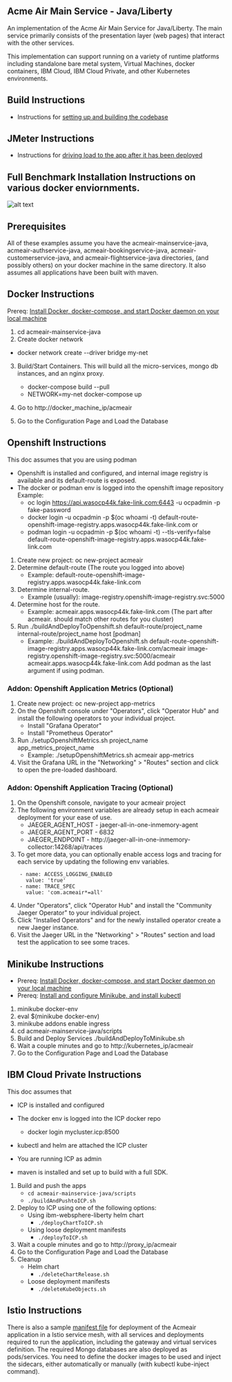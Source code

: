 
## Acme Air Main Service - Java/Liberty

An implementation of the Acme Air Main Service for Java/Liberty. The main service primarily consists of the presentation layer (web pages) that interact with the other services.

This implementation can support running on a variety of runtime platforms including standalone bare metal system, Virtual Machines, docker containers, IBM Cloud, IBM Cloud Private, and other Kubernetes environments.

## Build Instructions
* Instructions for [setting up and building the codebase](Build_Instructions.md)

## JMeter Instructions
* Instructions for [driving load to the app after it has been deployed](https://github.com/blueperf/acmeair-mainservice-java/tree/master/jmeter-files)

## Full Benchmark Installation Instructions on various docker enviornments.
![alt text](https://github.com/blueperf/acmeair-mainservice-java/blob/master/images/AcmeairMS.png "AcmeairMS Java")

## Prerequisites
All of these examples assume you have the acmeair-mainservice-java, acmeair-authservice-java, acmeair-bookingservice-java, acmeair-customerservice-java, and acmeair-flightservice-java directories, (and possibly others) on your docker machine in the same directory. It also assumes all applications have been built with maven.


## Docker Instructions

Prereq: [Install Docker, docker-compose, and start Docker daemon on your local machine](https://docs.docker.com/installation/)

1. cd acmeair-mainservice-java
2. Create docker network
 * docker network create --driver bridge my-net
3. Build/Start Containers. This will build all the micro-services, mongo db instances, and an nginx proxy.
    * docker-compose build --pull
    * NETWORK=my-net docker-compose up

4. Go to http://docker_machine_ip/acmeair
5. Go to the Configuration Page and Load the Database

## Openshift Instructions
This doc assumes that you are using podman
* Openshift is installed and configured, and internal image registry is available and its default-route is exposed.
* The docker or podman env is logged into the openshift image repository
  Example:
  * oc login https://api.wasocp44k.fake-link.com:6443 -u ocpadmin -p fake-password
  * docker login -u ocpadmin -p $(oc whoami -t) default-route-openshift-image-registry.apps.wasocp44k.fake-link.com
  or
  * podman login -u ocpadmin -p $(oc whoami -t) --tls-verify=false default-route-openshift-image-registry.apps.wasocp44k.fake-link.com

1. Create new project: oc new-project acmeair
2. Determine default-route (The route you logged into above)
   * Example: default-route-openshift-image-registry.apps.wasocp44k.fake-link.com
3. Determine internal-route.
   * Example (usually): image-registry.openshift-image-registry.svc:5000
2. Determine host for the route. 
   * Example: acmeair.apps.wasocp44k.fake-link.com (The part after acmeair. should match other routes for you cluster) 
3. Run ./buildAndDeployToOpenshift.sh default-route/project_name internal-route/project_name host [podman]
   * Example: ./buildAndDeployToOpenshift.sh default-route-openshift-image-registry.apps.wasocp44k.fake-link.com/acmeair image-registry.openshift-image-registry.svc:5000/acmeair acmeair.apps.wasocp44k.fake-link.com
   Add podman as the last argument if using podman.

### Addon: Openshift Application Metrics (Optional)
1. Create new project: oc new-project app-metrics
2. On the Openshift console under "Operators", click "Operator Hub" and install the following operators to your individual project.
    * Install "Grafana Operator"
    * Install "Prometheus Operator"
3. Run ./setupOpenshiftMetrics.sh project_name app_metrics_project_name
    * Example: ./setupOpenshiftMetrics.sh acmeair app-metrics
4. Visit the Grafana URL in the "Networking" > "Routes" section and click to open the pre-loaded dashboard.

### Addon: Openshift Application Tracing (Optional)
1. On the Openshift console, navigate to your acmeair project
2. The following environment variables are already setup in each acmeair deployment for your ease of use.
    * JAEGER_AGENT_HOST - jaeger-all-in-one-inmemory-agent
    * JAEGER_AGENT_PORT - 6832
    * JAEGER_ENDPOINT - http://jaeger-all-in-one-inmemory-collector:14268/api/traces
3. To get more data, you can optionally enable access logs and tracing for each service by updating the following env variables.
```
    - name: ACCESS_LOGGING_ENABLED
      value: 'true'
    - name: TRACE_SPEC
      value: 'com.acmeair*=all'
```
4. Under "Operators", click "Operator Hub" and install the "Community Jaeger Operator" to your individual project.
5. Click "Installed Operators" and for the newly installed operator create a new Jaeger instance.
6. Visit the Jaeger URL in the "Networking" > "Routes" section and load test the application to see some traces.

## Minikube Instructions

* Prereq: [Install Docker, docker-compose, and start Docker daemon on your local machine](https://docs.docker.com/installation/)
* Prereq: [Install and configure Minikube, and install kubectl](https://github.com/kubernetes/minikube/)

1. minikube docker-env
2. eval $(minikube docker-env)
3. minikube addons enable ingress
4. cd acmeair-mainservice-java/scripts
5. Build and Deploy Services
  ./buildAndDeployToMinikube.sh
6. Wait a couple minutes and go to http://kubernetes_ip/acmeair
7. Go to the Configuration Page and Load the Database

## IBM Cloud Private Instructions
This doc assumes that
* ICP is installed and configured
* The docker env is logged into the ICP docker repo
  * docker login mycluster.icp:8500

* kubectl and helm are attached the ICP cluster

* You are running ICP as admin

* maven is installed and set up to build with a full SDK.

1. Build and push the apps
   * `cd acmeair-mainservice-java/scripts`
   * `./buildAndPushtoICP.sh`
2. Deploy to ICP using one of the following options: 
   * Using ibm-websphere-liberty helm chart
      * `./deployChartToICP.sh`
   * Using loose deployment manifests
     * `./deployToICP.sh`
3. Wait a couple minutes and go to http://proxy_ip/acmeair
4. Go to the Configuration Page and Load the Database
5. Cleanup
   * Helm chart
      * `./deleteChartRelease.sh`
   * Loose deployment manifests
      * `./deleteKubeObjects.sh`

## Istio Instructions

There is also a sample [manifest file](./manifests-istio/deploy-acmeair-istio.yaml) for deployment of the Acmeair application in a Istio service mesh, with all services and deployments required to run the application, including the gateway and virtual services definition. The required Mongo databases are also deployed as pods/services. You need to define the docker images to be used and inject the sidecars, either automatically or manually (with kubectl kube-inject command).  
